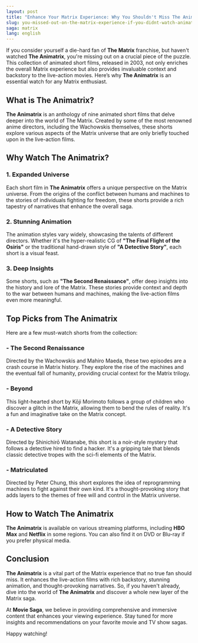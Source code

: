 ```yaml
---
layout: post
title: "Enhance Your Matrix Experience: Why You Shouldn't Miss The Animatrix"
slug: you-missed-out-on-the-matrix-experience-if-you-didnt-watch-animatrix
saga: matrix
lang: english
---
```


If you consider yourself a die-hard fan of **The Matrix** franchise, but haven't watched **The Animatrix**, you're missing out on a crucial piece of the puzzle. This collection of animated short films, released in 2003, not only enriches the overall Matrix experience but also provides invaluable context and backstory to the live-action movies. Here’s why **The Animatrix** is an essential watch for any Matrix enthusiast.

## What is The Animatrix?

**The Animatrix** is an anthology of nine animated short films that delve deeper into the world of The Matrix. Created by some of the most renowned anime directors, including the Wachowskis themselves, these shorts explore various aspects of the Matrix universe that are only briefly touched upon in the live-action films.

## Why Watch The Animatrix?

### 1. **Expanded Universe**

Each short film in **The Animatrix** offers a unique perspective on the Matrix universe. From the origins of the conflict between humans and machines to the stories of individuals fighting for freedom, these shorts provide a rich tapestry of narratives that enhance the overall saga.

### 2. **Stunning Animation**

The animation styles vary widely, showcasing the talents of different directors. Whether it's the hyper-realistic CG of **"The Final Flight of the Osiris"** or the traditional hand-drawn style of **"A Detective Story"**, each short is a visual feast.

### 3. **Deep Insights**

Some shorts, such as **"The Second Renaissance"**, offer deep insights into the history and lore of the Matrix. These stories provide context and depth to the war between humans and machines, making the live-action films even more meaningful.

## Top Picks from The Animatrix

Here are a few must-watch shorts from the collection:

### - **The Second Renaissance**

Directed by the Wachowskis and Mahiro Maeda, these two episodes are a crash course in Matrix history. They explore the rise of the machines and the eventual fall of humanity, providing crucial context for the Matrix trilogy.

### - **Beyond**

This light-hearted short by Kōji Morimoto follows a group of children who discover a glitch in the Matrix, allowing them to bend the rules of reality. It's a fun and imaginative take on the Matrix concept.

### - **A Detective Story**

Directed by Shinichirō Watanabe, this short is a noir-style mystery that follows a detective hired to find a hacker. It's a gripping tale that blends classic detective tropes with the sci-fi elements of the Matrix.

### - **Matriculated**

Directed by Peter Chung, this short explores the idea of reprogramming machines to fight against their own kind. It's a thought-provoking story that adds layers to the themes of free will and control in the Matrix universe.

## How to Watch The Animatrix

**The Animatrix** is available on various streaming platforms, including **HBO Max** and **Netflix** in some regions. You can also find it on DVD or Blu-ray if you prefer physical media.

## Conclusion

**The Animatrix** is a vital part of the Matrix experience that no true fan should miss. It enhances the live-action films with rich backstory, stunning animation, and thought-provoking narratives. So, if you haven't already, dive into the world of **The Animatrix** and discover a whole new layer of the Matrix saga.

At **Movie Saga**, we believe in providing comprehensive and immersive content that enhances your viewing experience. Stay tuned for more insights and recommendations on your favorite movie and TV show sagas.

Happy watching!
                                